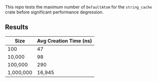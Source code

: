 This repo tests the maximum number of `DefaultAtom` for the `string_cache` crate before significant performance degression.

## Results

| Size      | Avg Creation Time (ns) |
|-----------|------------------------|
| 100       | 47                     |
| 10,000    | 98                     |
| 100,000   | 290                    |
| 1,000,000 | 16,945                 |
